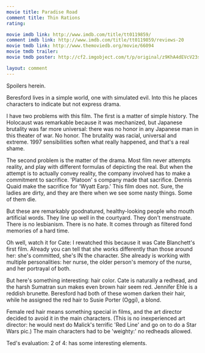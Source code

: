 ```yaml
---
movie title: Paradise Road
comment title: Thin Rations
rating: 

movie imdb link: http://www.imdb.com/title/tt0119859/
comment imdb link: http://www.imdb.com/title/tt0119859/reviews-20
movie tmdb link: http://www.themoviedb.org/movie/66094
movie tmdb trailer: 
movie tmdb poster: http://cf2.imgobject.com/t/p/original/z9KhA4dEVcV23sZejysDRAeD8rx.jpg

layout: comment
---
```


Spoilers herein.

Beresford lives in a simple world, one with simulated evil. Into this he places characters to indicate but not express drama.

I have two problems with this film. The first is a matter of simple history. The Holocaust was remarkable because it was mechanized, but Japanese brutality was far more universal: there was no honor in any Japanese man in this theater of war. No honor. The brutality was racial, universal and extreme. 1997 sensibilities soften what really happened, and that's a real shame.

The second problem is the matter of the drama. Most film never attempts reality, and play with different formulas of depicting the real. But when the attempt is to actually convey reality, the company involved has to make a commitment to sacrifice. 'Platoon' s company made that sacrifice. Dennis Quaid make the sacrifice for 'Wyatt Earp.' This film does not. Sure, the ladies are dirty, and they are there when we see some nasty things. Some of them die.

But these are remarkably goodnatured, healthy-looking people who mouth artificial words. They line up well in the courtyard. They don't menstruate. There is no lesbianism. There is no hate. It comes through as filtered fond memories of a hard time.

Oh well, watch it for Cate: I rewatched this because it was Cate Blanchett's first film. Already you can tell that she works differently than those around her: she's committed, she's IN the character. She already is working with multiple personalities: her nurse, the older person's memory of the nurse, and her portrayal of both.

But here's something interesting: hair color. Cate is naturally a redhead, and the harsh Sumatran sun makes even brown hair seem red. Jennifer Ehle is a reddish brunette. Beresford had both of these women darken their hair, while he assigned the red hair to Susie Porter (Oggi), a blond.

Female red hair means something special in films, and the art director decided to avoid it in the main characters. (This is no inexperienced art director: he would next do Malick's terrific 'Red Line' and go on to do a Star Wars pic.) The main characters had to be 'weighty:' no redheads allowed.

Ted's evaluation: 2 of 4: has some interesting elements.